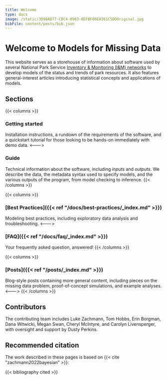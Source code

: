 ```yaml
---
title: Welcome
type: docs
image: /static/3D98AD77-CBC4-0963-8EFBF00EA361C5DDOriginal.jpg
bibFile: content/posts/bib.json
---
```


# Welcome to Models for Missing Data

This website serves as a storehouse of information about software used by several National Park Service [Inventory & Monitoring (I&M) networks](https://www.nps.gov/im/networks.htm) to develop models of the status and trends of park resources. It also features general-interest articles introducing statistical concepts and applications of models.

## Sections

{{< columns >}}
### Getting started
Installation instructions, a rundown of the requirements of the software, and a quickstart tutorial for those looking to be hands-on immediately with demo data.
<--->
### Guide
Technical information about the software, including _inputs_ and _outputs_. We describe the data, the metadata syntax used to specify models, and the various outputs of the program, from model checking to inference.
{{< /columns >}}

{{< columns >}}
### [Best Practices]({{< ref "/docs/best-practices/_index.md" >}})
Modeling best practices, including exploratory data analysis and troubleshooting.
<--->
### [FAQ]({{< ref "/docs/faq/_index.md" >}})
Your frequently asked question, answered!
{{< /columns >}}

{{< columns >}}
### [Posts]({{< ref "/posts/_index.md" >}})
Blog-style posts containing more general content, including pieces on the missing data problem, proof-of-concept simulations, and example analyses.
<--->
{{< /columns >}}






## Contributors

The contributing team includes Luke Zachmann, Tom Hobbs, Erin Borgman, Dana Witwicki, Megan Swan, Cheryl McIntyre, and Carolyn Livensperger, with oversight and support by Dusty Perkins.

## Recommended citation

The work described in these pages is based on {{< cite "zachmann2022bayesian" >}}:

{{< bibliography cited >}}
